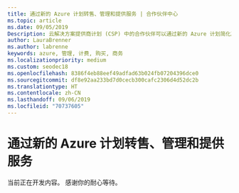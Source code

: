```yaml
---
title: 通过新的 Azure 计划转售、管理和提供服务 | 合作伙伴中心
ms.topic: article
ms.date: 09/05/2019
Description: 云解决方案提供商计划 (CSP) 中的合作伙伴可以通过新的 Azure 计划简化其支持 Azure 客户的功能。
author: LauraBrenner
ms.author: labrenne
keywords: azure, 管理, 计费, 购买, 商务
ms.localizationpriority: medium
ms.custom: seodec18
ms.openlocfilehash: 8386f4eb88eef49adfad63b024fb07204396dce0
ms.sourcegitcommit: df8e92aa233bd7d0cecb300cafc2306d4d52dc2b
ms.translationtype: HT
ms.contentlocale: zh-CN
ms.lasthandoff: 09/06/2019
ms.locfileid: "70737605"
---
```

# <a name="resell-manage-and-provide-services-through-the-new-azure-plan"></a>通过新的 Azure 计划转售、管理和提供服务

当前正在开发内容。 感谢你的耐心等待。
